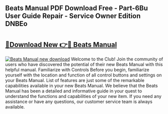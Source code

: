 ## Beats Manual PDF Download Free - Part-6Bu User Guide Repair - Service Owner Edition DNBEo

# <h2><a href="http://bc15809.oget.top/?id=Beats+Manual">🔗Download New 👉🔴 Beats Manual</a></h2>

[![Beats Manual new download](https://i.imgur.com/5g1atiW.png)](http://bc15809.oget.top/?id=Beats+Manual)
Welcome to the Club! Join the community of users who have discovered the potential of their new Beats Manual with this helpful manual. Familiarize with Controls Before you begin, familiarize yourself with the location and function of all control buttons and settings on your Beats Manual. List of features are just some of the remarkable capabilities available in your new Beats Manual. We believe that the Beats Manual has been a detailed and informative guide in your quest to understand the functions and capabilities of your new item. If you need any assistance or have any questions, our customer service team is always available.
